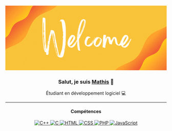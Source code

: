 <p align="center">
  <img src="Profile_Banner.gif" alt="Hi" class="inline" />
</p>

<h3 align="center">Salut, je suis <a href="https://github.com/mathisfr" target="_blank" rel="noreferrer">Mathis</a> 👋</h3>

<p align="center">Étudiant en développement logiciel 💻</p>

<hr>

<h4 align="center">Compétences</h4>

<p align="center">
  <a href="https://www.cplusplus.com/" target="_blank" rel="noreferrer">
    <img src="https://img.shields.io/badge/C%2B%2B-00599C?style=for-the-badge&logo=cplusplus&logoColor=ffffffff" alt="C++" />
  </a>
  <a href="https://www.learn-c.org/" target="_blank" rel="noreferrer">
    <img src="https://img.shields.io/badge/C-00599c?style=for-the-badge&logo=C&logoColor=fff" alt="C" />
  </a>
  <a href="https://developer.mozilla.org/en-US/docs/Web/HTML" target="_blank" rel="noreferrer">
    <img src="https://img.shields.io/badge/HTML-fe7d37?style=for-the-badge&logo=HTML5&logoColor=fff" alt="HTML" />
  </a>
  <a href="https://developer.mozilla.org/en-US/docs/Web/CSS" target="_blank" rel="noreferrer">
    <img src="https://img.shields.io/badge/CSS-fe7d37?style=for-the-badge&logo=CSS3&logoColor=fff" alt="CSS" />
  </a>
  <a href="https://www.php.net/" target="_blank" rel="noreferrer">
    <img src="https://img.shields.io/badge/PHP-8993be?style=for-the-badge&logo=PHP&logoColor=fff" alt="PHP" />
  </a>
  <a href="https://developer.mozilla.org/en-US/docs/Web/JavaScript" target="_blank" rel="noreferrer">
    <img src="https://img.shields.io/badge/JavaScript-f0db4f?style=for-the-badge&logo=Javascript&logoColor=fff" alt="JavaScript" />
  </a>
</p>
